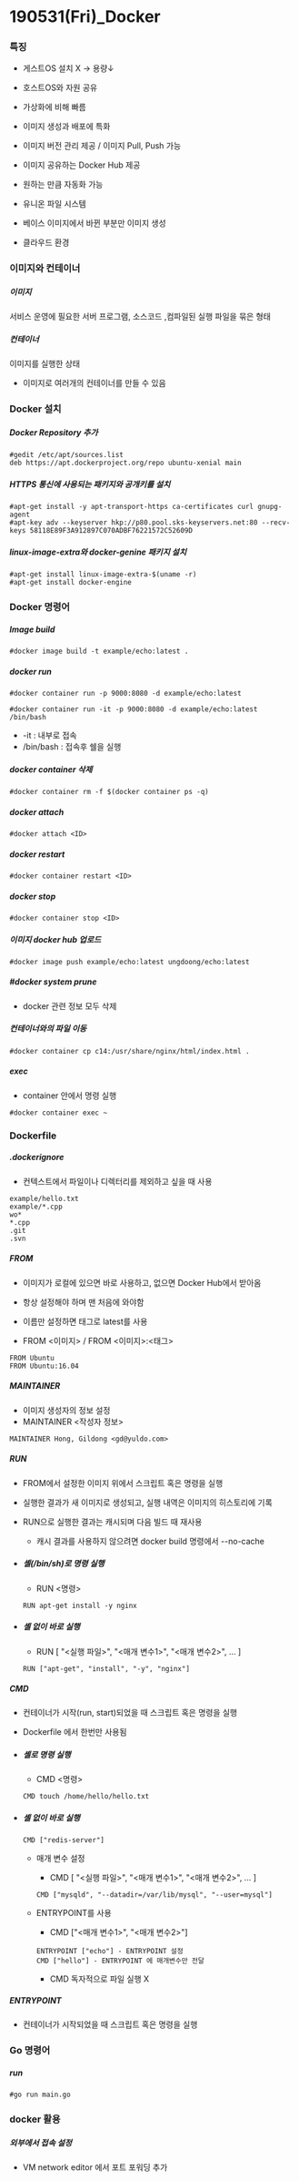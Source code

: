 # 190531(Fri)_Docker

### 특징

- 게스트OS  설치 X → 용량↓
- 호스트OS와 자원 공유

- 가상화에 비해 빠름
- 이미지 생성과 배포에 특화
- 이미지 버전 관리 제공 / 이미지 Pull, Push 가능
- 이미지 공유하는 Docker Hub 제공
- 원하는 만큼 자동화 가능
- 유니온 파일 시스템
- 베이스 이미지에서 바뀐 부분만 이미지 생성
- 클라우드 환경

### 이미지와 컨테이너

##### 이미지

서비스 운영에 필요한 서버 프로그램, 소스코드 ,컴파일된 실행 파일을 묶은 형태

##### 컨테이너

이미지를 실행한 상태

- 이미지로 여러개의 컨테이너를 만들 수 있음

### Docker 설치

##### Docker Repository 추가

```
#gedit /etc/apt/sources.list
deb https://apt.dockerproject.org/repo ubuntu-xenial main
```

##### HTTPS 통신에 사용되는 패키지와 공개키를 설치

```
#apt-get install -y apt-transport-https ca-certificates curl gnupg-agent
#apt-key adv --keyserver hkp://p80.pool.sks-keyservers.net:80 --recv-keys 58118E89F3A912897C070ADBF76221572C52609D
```

##### linux-image-extra와 docker-genine 패키지 설치

```
#apt-get install linux-image-extra-$(uname -r)
#apt-get install docker-engine
```



### Docker 명령어

##### Image build

```
#docker image build -t example/echo:latest . 
```

##### docker run

```
#docker container run -p 9000:8080 -d example/echo:latest
```

```
#docker container run -it -p 9000:8080 -d example/echo:latest /bin/bash
```

- -it : 내부로 접속
- /bin/bash : 접속후 쉘을 실행

##### docker container 삭제

```
#docker container rm -f $(docker container ps -q)
```

##### docker attach

```
#docker attach <ID>
```

##### docker restart

```
#docker container restart <ID>
```

##### docker stop

```
#docker container stop <ID>
```

##### 이미지 docker hub 업로드

```
#docker image push example/echo:latest ungdoong/echo:latest
```

##### #docker system prune

- docker 관련 정보 모두 삭제

##### 컨테이너와의 파일 이동

```
#docker container cp c14:/usr/share/nginx/html/index.html .
```

##### exec

- container 안에서 명령 실행

```
#docker container exec ~
```



### Dockerfile

##### .dockerignore

- 컨텍스트에서 파일이나 디렉터리를 제외하고 싶을 때 사용

```
example/hello.txt
example/*.cpp
wo*
*.cpp
.git
.svn
```

##### FROM

- 이미지가 로컬에 있으면 바로 사용하고, 없으면 Docker Hub에서 받아옴

- 항상 설정해야 하며 맨 처음에 와야함
- 이름만 설정하면 태그로 latest를 사용

- FROM <이미지> / FROM <이미지>:<태그>

```
FROM Ubuntu
FROM Ubuntu:16.04
```



##### MAINTAINER

- 이미지 생성자의 정보 설정
- MAINTAINER <작성자 정보>

```
MAINTAINER Hong, Gildong <gd@yuldo.com>
```

##### RUN

- FROM에서 설정한 이미지 위에서 스크립트 혹은 명령을 실행
- 실행한 결과가 새 이미지로 생성되고, 실행 내역은 이미지의 히스토리에 기록
- RUN으로 실행한 결과는 캐시되며 다음 빌드 때 재사용
  - 캐시 결과를 사용하지 않으려면 docker build 명령에서 --no-cache

- ##### 셸(/bin/sh)로 명령 실행

  - RUN <명령>

  ```
  RUN apt-get install -y nginx
  ```

- ##### 셸 없이 바로 실행

  - RUN [ "<실행 파일>", "<매개 변수1>", "<매개 변수2>", ... ]

  ```
  RUN ["apt-get", "install", "-y", "nginx"]
  ```

##### CMD

- 컨테이너가 시작(run, start)되었을 때 스크립트 혹은 명령을 실행

- Dockerfile 에서 한번만 사용됨

- ##### 셸로 명령 실행

  - CMD <명령>

  ```
  CMD touch /home/hello/hello.txt
  ```

- ##### 셸 없이 바로 실행

  ```
  CMD ["redis-server"]
  ```

  - 매개 변수 설정

    - CMD [ "<실행 파일>", "<매개 변수1>", "<매개 변수2>", ... ]

    ```
    CMD ["mysqld", "--datadir=/var/lib/mysql", "--user=mysql"]
    ```

  - ENTRYPOINT를 사용

    - CMD ["<매개 변수1>", "<매개 변수2>"]

    ```
    ENTRYPOINT ["echo"] - ENTRYPOINT 설정
    CMD ["hello"] - ENTRYPOINT 에 매개변수만 전달
    ```

    - CMD 독자적으로 파일 실행 X

##### ENTRYPOINT

- 컨테이너가 시작되었을 때 스크립트 혹은 명령을 실행

### Go 명령어

##### run

```
#go run main.go
```

### docker 활용

##### 외부에서 접속 설정

- VM network editor 에서 포트 포워딩 추가